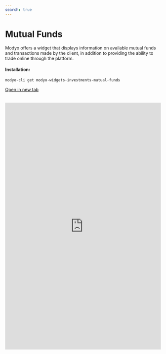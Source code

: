 ```yaml
---
search: true
---
```


# Mutual Funds

Modyo offers a widget that displays information on available mutual funds and transactions made by the client, in addition to providing the ability to trade online through the platform.

#### Installation:

```bash
modyo-cli get modyo-widgets-investments-mutual-funds
```

[Open in new tab](https://widgets.modyo.com/investments/mutual-funds)

<iframe id="widgetFrame" src="https://widgets.modyo.com/investments/mutual-funds" width="100%" frameBorder="0" style="min-height:800px;overflow:auto;margin-top:20px;"/>

| Description           | Investor Profile Survey                                                                                                                                                                                                                                                                                                 |
|-------------------------|-------------------------------------------------------------------------------------------------------------------------------------------------------------------------------------------------------------------------------------------------------------------------------------------------------------|
| Mutual Fund Layout | Shows all the available mutual funds. Lists the transactions currently in transit associated with each mutual fund. Shows the set of mutual funds in which clients have their investments and the respective market information. Allows the user to cancel transactions in transit. |
| Market Information  | Displays the essential information of the selected mutual fund. Allows clients to contribute or withdraw from the selected fund/series.                                                                                                                                                                                 |
| Mutual Fund Contribution   | Allows clients to make contributions to the selected mutual fund, defining the investment account and the amount they wish to contribute.                                                                                                                                                                                    |
| Mutual Fund Withdrawal  | Allows clients to perform money withdrawals from the selected mutual fund.                                                                                                                                                                                                                                      |

<script>

  export default {
    mounted() {

      function setIframeHeightCO(id, ht) {
          var ifrm = document.getElementById(id);
          if(ifrm) {
            ifrm.style.height = ht + 4 + "px";
          }
      }
      // iframed document sends its height using postMessage
      function handleDocHeightMsg(e) {
          // check origin
          if ( e.origin === 'https://widgets.modyo.com' ) {
              // parse data
              var data = JSON.parse( e.data );

              console.log('data:', data)
              // check data object
              if ( data['docHeight'] ) {
                  setIframeHeightCO( 'widgetFrame', data['docHeight'] );
              } else {
                  setIframeHeightCO( 'widgetFrame', 700 );
              }
          }
      }

      // assign message handler
      if ( window.addEventListener ) {
          window.addEventListener('message', handleDocHeightMsg, false);
      }
    }
  }

</script>
